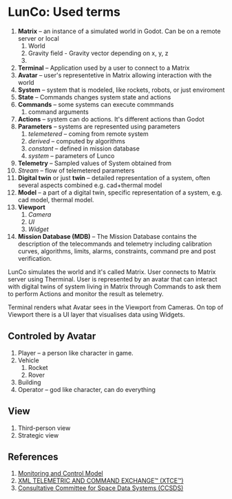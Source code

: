 # LunCo: Used terms

1. **Matrix** – an instance of a simulated world in Godot. Can be on a remote server or local
   1. World
   2. Gravity field - Gravity vector depending on x, y, z
   3. 
2. **Terminal** – Application used by a user to connect to a Matrix
3. **Avatar** – user's representetive in Matrix allowing interaction with the world
4. **System** – system that is modeled, like rockets, robots, or just enviroment
5. **State** – Commands changes system state and actions
6. **Commands** – some systems can execute commmands
   1. command arguments
7. **Actions** – system can do actions. It's different actions than Godot
8. **Parameters** – systems are represented using parameters
   1.  *telemetered* – coming from remote system
   2.  *derived* – computed by algorithms
   3.  *constant* – defined in mission database
   4.  *system* – parameters of Lunco
9.  **Telemetry** – Sampled values of System obtained from 
   5. *Stream* – flow of telemetered parameters
10. **Digital twin** or just **twin** – detailed representation of a system, often several aspects combined e.g. cad+thermal model
11. **Model** – a part of a digital twin, specific representation of a system, e.g. cad model, thermal model. 
12. **Viewport**
    1.  *Camera*
    2.  *UI*
    3.  *Widget*
13. **Mission Database (MDB)** – The Mission Database contains the description of the telecommands and telemetry including calibration curves, algorithms, limits, alarms, constraints, command pre and post verification.

LunCo simulates the world and it's called Matrix. User connects to Matrix server using Therminal. 
User is represented by an avatar that can interact with digital twins of system living in Matrix through Commands to ask them to perform Actions and monitor the result as telemetry.

Terminal renders what Avatar sees in the Viewport from Cameras. On top of Viewport there is a UI layer that visualises data using Widgets.
## Controled by **Avatar**

1. Player – a person like character in game.
2. Vehicle
   1. Rocket
   2. Rover
3. Building
4. Operator – god like character, can do everything


## View
1. Third-person view
2. Strategic view


## References

1. [Monitoring and Control Model](https://docs.yamcs.org/yamcs-server-manual/general/model/)
2. [XML TELEMETRIC AND COMMAND EXCHANGE™ (XTCE™)](https://www.omg.org/xtce/index.htm)
3. [Consultative Committee for Space Data Systems (CCSDS)](https://en.wikipedia.org/wiki/Consultative_Committee_for_Space_Data_Systems)